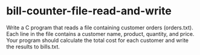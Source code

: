 # bill-counter-file-read-and-write
 
Write a C program that reads a file containing customer orders (orders.txt). Each line in the file contains a customer name, product, quantity, and price. Your program should calculate the total cost for each customer and write the results to bills.txt.
